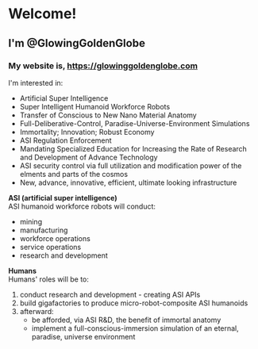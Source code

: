 <h1>Welcome!</h1>
<h2>I'm @GlowingGoldenGlobe</h2>
<h3>My website is, <a href="https://glowinggoldenglobe.com" location="_blank" >https://glowinggoldenglobe.com</a></h3>
<p>
I'm interested in: 
</p>
<ul>
  <li>Artificial Super Intelligence</li>
  <li>Super Intelligent Humanoid Workforce Robots</li>
  <li>Transfer of Conscious to New Nano Material Anatomy</li>
  <li>Full-Deliberative-Control, Paradise-Universe-Environment Simulations</li>
  <li>Immortality; Innovation; Robust Economy</li>
  <li>ASI Regulation Enforcement</li>
  <li>Mandating Specialized Education for Increasing the Rate of Research and Development of Advance Technology</li>
  <li>ASI security control via full utilization and modification power of the elments and parts of the cosmos</li>
  <li>New, advance, innovative, efficient, ultimate looking infrastructure</li>
</ul>
<p>
  <b>ASI (artificial super intelligence)</b>
  <br>
  ASI humanoid workforce robots will conduct:
</p>
<ul>
  <li>mining</li>
  <li>manufacturing</li>
  <li>workforce operations</li>
  <li>service operations</li>
  <li>research and development</li>
</ul>
<p>
  <b>Humans</b>
  <br>
  Humans' roles will be to:
</p>
<ol>
  <li>conduct research and development - creating ASI APIs</li>
  <li>build gigafactories to produce micro-robot-composite ASI humanoids</li>
  <li>afterward:<ul>
    <li>be afforded, via ASI R&D, the benefit of immortal anatomy</li>
  <li>implement a full-conscious-immersion simulation of an eternal, paradise, universe environment</li>
    </ul></li>
</ol>
